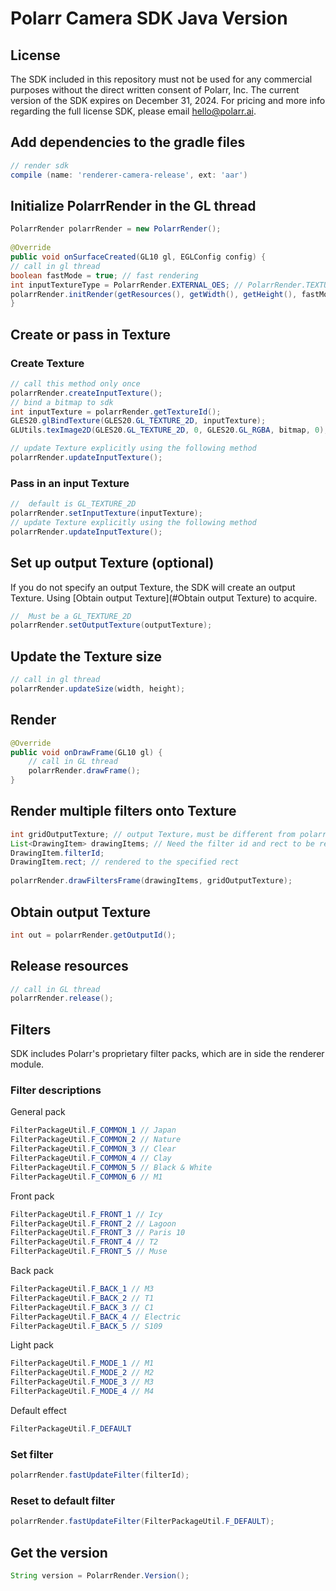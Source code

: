# Polarr Camera SDK Java Version
## License
The SDK included in this repository must not be used for any commercial purposes without the direct written consent of Polarr, Inc. The current version of the SDK expires on December 31, 2024. For pricing and more info regarding the full license SDK, please email [hello@polarr.ai](mailto:hello@polarr.ai).

## Add dependencies to the gradle files 
```groovy
// render sdk
compile (name: 'renderer-camera-release', ext: 'aar')
```
## Initialize PolarrRender in the GL thread
```java
PolarrRender polarrRender = new PolarrRender();
  
@Override
public void onSurfaceCreated(GL10 gl, EGLConfig config) {
// call in gl thread
boolean fastMode = true; // fast rendering 
int inputTextureType = PolarrRender.EXTERNAL_OES; // PolarrRender.TEXTURE_2D, PolarrRender.EXTERNAL_OES
polarrRender.initRender(getResources(), getWidth(), getHeight(), fastMode, inputTextureType);
}
```
## Create or pass in Texture
### Create Texture
```java
// call this method only once
polarrRender.createInputTexture();
// bind a bitmap to sdk
int inputTexture = polarrRender.getTextureId();
GLES20.glBindTexture(GLES20.GL_TEXTURE_2D, inputTexture);
GLUtils.texImage2D(GLES20.GL_TEXTURE_2D, 0, GLES20.GL_RGBA, bitmap, 0);

// update Texture explicitly using the following method
polarrRender.updateInputTexture();
```
### Pass in an input Texture
```java
//  default is GL_TEXTURE_2D
polarrRender.setInputTexture(inputTexture);
// update Texture explicitly using the following method
polarrRender.updateInputTexture();
```
## Set up output Texture (optional)
If you do not specify an output Texture, the SDK will create an output Texture. Using [Obtain output Texture](#Obtain output Texture) to acquire.
```java
//  Must be a GL_TEXTURE_2D
polarrRender.setOutputTexture(outputTexture);
```
## Update the Texture size
```java
// call in gl thread
polarrRender.updateSize(width, height);
```
## Render
```java
@Override
public void onDrawFrame(GL10 gl) {
    // call in GL thread
    polarrRender.drawFrame();
}
```
## Render multiple filters onto Texture
```java
int gridOutputTexture; // output Texture，must be different from polarrRender output/input texture
List<DrawingItem> drawingItems; // Need the filter id and rect to be rendered
DrawingItem.filterId; 
DrawingItem.rect; // rendered to the specified rect
  
polarrRender.drawFiltersFrame(drawingItems, gridOutputTexture);
```
## Obtain output Texture
```java
int out = polarrRender.getOutputId();
```
## Release resources
```java
// call in GL thread
polarrRender.release();
```
## Filters
SDK includes Polarr's proprietary filter packs, which are in side the renderer module.
### Filter descriptions 
General pack
```java
FilterPackageUtil.F_COMMON_1 // Japan
FilterPackageUtil.F_COMMON_2 // Nature
FilterPackageUtil.F_COMMON_3 // Clear
FilterPackageUtil.F_COMMON_4 // Clay
FilterPackageUtil.F_COMMON_5 // Black & White
FilterPackageUtil.F_COMMON_6 // M1
```
Front pack
```java
FilterPackageUtil.F_FRONT_1 // Icy
FilterPackageUtil.F_FRONT_2 // Lagoon
FilterPackageUtil.F_FRONT_3 // Paris 10
FilterPackageUtil.F_FRONT_4 // T2
FilterPackageUtil.F_FRONT_5 // Muse
```
Back pack
```java
FilterPackageUtil.F_BACK_1 // M3
FilterPackageUtil.F_BACK_2 // T1
FilterPackageUtil.F_BACK_3 // C1
FilterPackageUtil.F_BACK_4 // Electric
FilterPackageUtil.F_BACK_5 // S109
 ```
Light pack
```java
FilterPackageUtil.F_MODE_1 // M1
FilterPackageUtil.F_MODE_2 // M2
FilterPackageUtil.F_MODE_3 // M3
FilterPackageUtil.F_MODE_4 // M4
```
Default effect
```java
FilterPackageUtil.F_DEFAULT
```
### Set filter
```java
polarrRender.fastUpdateFilter(filterId);
```
### Reset to default filter
```java
polarrRender.fastUpdateFilter(FilterPackageUtil.F_DEFAULT);
```
## Get the version
```java
String version = PolarrRender.Version();
```
